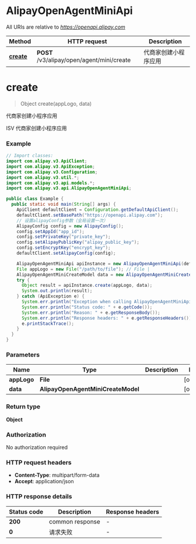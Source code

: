 # AlipayOpenAgentMiniApi

All URIs are relative to *https://openapi.alipay.com*

| Method | HTTP request | Description |
|------------- | ------------- | -------------|
| [**create**](AlipayOpenAgentMiniApi.md#create) | **POST** /v3/alipay/open/agent/mini/create | 代商家创建小程序应用 |


<a name="create"></a>
# **create**
> Object create(appLogo, data)

代商家创建小程序应用

ISV 代商家创建小程序应用

### Example
```java
// Import classes:
import com.alipay.v3.ApiClient;
import com.alipay.v3.ApiException;
import com.alipay.v3.Configuration;
import com.alipay.v3.util.*;
import com.alipay.v3.api.models.*;
import com.alipay.v3.api.AlipayOpenAgentMiniApi;

public class Example {
  public static void main(String[] args) {
    ApiClient defaultClient = Configuration.getDefaultApiClient();
    defaultClient.setBasePath("https://openapi.alipay.com");
    // 设置alipayConfig参数（全局设置一次）
    AlipayConfig config = new AlipayConfig();
    config.setAppId("app_id");
    config.setPrivateKey("private_key");
    config.setAlipayPublicKey("alipay_public_key");
    config.setEncryptKey("encrypt_key");
    defaultClient.setAlipayConfig(config);

    AlipayOpenAgentMiniApi apiInstance = new AlipayOpenAgentMiniApi(defaultClient);
    File appLogo = new File("/path/to/file"); // File | 
    AlipayOpenAgentMiniCreateModel data = new AlipayOpenAgentMiniCreateModel(); // AlipayOpenAgentMiniCreateModel | 
    try {
      Object result = apiInstance.create(appLogo, data);
      System.out.println(result);
    } catch (ApiException e) {
      System.err.println("Exception when calling AlipayOpenAgentMiniApi#create");
      System.err.println("Status code: " + e.getCode());
      System.err.println("Reason: " + e.getResponseBody());
      System.err.println("Response headers: " + e.getResponseHeaders());
      e.printStackTrace();
    }
  }
}
```

### Parameters

| Name | Type | Description  | Notes |
|------------- | ------------- | ------------- | -------------|
| **appLogo** | **File**|  | [optional] |
| **data** | **AlipayOpenAgentMiniCreateModel**|  | [optional] |

### Return type

**Object**

### Authorization

No authorization required

### HTTP request headers

 - **Content-Type**: multipart/form-data
 - **Accept**: application/json

### HTTP response details
| Status code | Description | Response headers |
|-------------|-------------|------------------|
| **200** | common response |  -  |
| **0** | 请求失败 |  -  |

